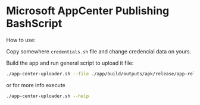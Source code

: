 # Microsoft AppCenter Publishing BashScript

How to use:

Copy somewhere `credentials.sh` file and change credencial data on yours.

Build the app and run general script to upload it file:
```bash
./app-center-uploader.sh --file ./app/build/outputs/apk/release/app-release.apk --credentials ./credentials.sh
```

or for more info execute
```bash
./app-center-uploader.sh --help
```

